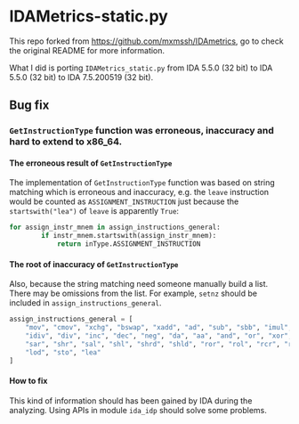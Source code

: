 # IDAMetrics-static.py

This repo forked from https://github.com/mxmssh/IDAmetrics, go to check the original README for more information.

What I did is porting `IDAMetrics_static.py` from IDA 5.5.0 (32 bit) to  IDA 5.5.0 (32 bit) to IDA 7.5.200519 (32 bit).

## Bug fix

### `GetInstructionType` function was erroneous, inaccuracy and hard to extend to x86_64.

#### The erroneous result of `GetInstructionType`

The implementation of `GetInstructionType` function was based on string matching which is erroneous and inaccuracy, e.g. the `leave` instruction would be counted as `ASSIGNMENT_INSTRUCTION` just because the `startswith("lea")` of `leave` is apparently `True`:

```python
for assign_instr_mnem in assign_instructions_general:
        if instr_mnem.startswith(assign_instr_mnem):
            return inType.ASSIGNMENT_INSTRUCTION
```

#### The root of inaccuracy of `GetInstructionType`

Also, because the string matching need someone manually build a list. There may be omissions from the list.
For example, `setnz` should be included in `assign_instructions_general`.

```python
assign_instructions_general = [
    "mov", "cmov", "xchg", "bswap", "xadd", "ad", "sub", "sbb", "imul", "mul",
    "idiv", "div", "inc", "dec", "neg", "da", "aa", "and", "or", "xor", "not",
    "sar", "shr", "sal", "shl", "shrd", "shld", "ror", "rol", "rcr", "rcl",
    "lod", "sto", "lea"
]
```

#### How to fix

This kind of information should has been gained by IDA during the analyzing.
Using APIs in module `ida_idp` should solve some problems.